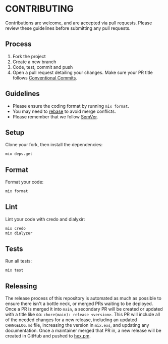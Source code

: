 # CONTRIBUTING

Contributions are welcome, and are accepted via pull requests.
Please review these guidelines before submitting any pull requests.

## Process

1. Fork the project
1. Create a new branch
1. Code, test, commit and push
1. Open a pull request detailing your changes. Make sure your PR title follows [Conventional Commits](https://www.conventionalcommits.org/en/v1.0.0/).

## Guidelines

* Please ensure the coding format by running `mix format`.
* You may need to [rebase](https://git-scm.com/book/en/v2/Git-Branching-Rebasing) to avoid merge conflicts.
* Please remember that we follow [SemVer](http://semver.org/).

## Setup

Clone your fork, then install the dependencies:

```bash
mix deps.get
```

## Format

Format your code:
```bash
mix format
```

## Lint

Lint your code with credo and dialyxir:
```bash
mix credo
mix dialyzer
```

## Tests

Run all tests:
```bash
mix test
```

## Releasing

The release process of this repository is automated as much as possible to ensure there isn't a bottle neck, or merged PRs waiting to be deployed. Once a PR is merged it into `main`, a secondary PR will be created or updated with a title like so: `chore(main): release <version>`. This PR will include all of the needed changes for a new release, including an updated `CHANGELOG.md` file, increasing the version in `mix.exs`, and updating any documentation. Once a maintainer merged that PR in, a new release will be created in GitHub and pushed to [hex.pm](https://hex.pm/packages/novu).

